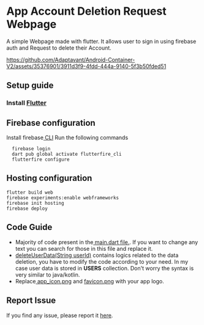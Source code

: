 # App Account Deletion Request Webpage

A simple Webpage made with flutter. It allows user to sign in using firebase auth and Request to delete their Account.


https://github.com/Adaptavant/Android-Container-V2/assets/35376901/3911d3f9-4fdd-444a-9140-5f3b50fded51



## Setup guide
### Install [Flutter](https://docs.flutter.dev/get-started/install)
## Firebase configuration
  Install firebase[ CLI](https://firebase.google.com/docs/cli#setup_update_cli)
  Run the following commands
```
  firebase login
  dart pub global activate flutterfire_cli
  flutterfire configure
```

## Hosting configuration
```
flutter build web
firebase experiments:enable webframeworks
firebase init hosting
firebase deploy
```

## Code Guide

- Majority of code present in the[ main.dart file.](https://github.com/sum20156/App_Account_Deletion_Request/blob/b4e9d0ba8ce5af2ab7c805291e055504c79cf3a5/lib/main.dart). If you want to change any text you can search for those in this file and replace it.
- [deleteUserData(String userId)](https://github.com/sum20156/App_Account_Deletion_Request/blob/e1c72cdb8652273e3ef75c79223c636a7acaba5e/lib/main.dart#L48) contains logics related to the data deletion, you have to modify the code according to your need. In my case user data is stored in **USERS** collection. Don't worry the syntax is very similar to java/kotlin.
- Replace[ app_icon.png](https://github.com/sum20156/App_Account_Deletion_Request/blob/master/assets/app_icon.png) and [favicon.png](https://github.com/sum20156/App_Account_Deletion_Request/blob/master/web/favicon.png) with your app logo.

## Report Issue
If you find any issue, please report it [here](https://github.com/sum20156/App_Account_Deletion_Request/issues).
    
    
